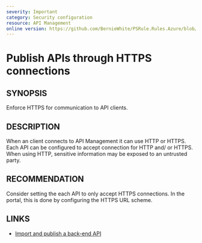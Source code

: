 ```yaml
---
severity: Important
category: Security configuration
resource: API Management
online version: https://github.com/BernieWhite/PSRule.Rules.Azure/blob/master/docs/rules/en/Azure.APIM.HTTPEndpoint.md
---
```


# Publish APIs through HTTPS connections

## SYNOPSIS

Enforce HTTPS for communication to API clients.

## DESCRIPTION

When an client connects to API Management it can use HTTP or HTTPS.
Each API can be configured to accept connection for HTTP and/ or HTTPS.
When using HTTP, sensitive information may be exposed to an untrusted party.

## RECOMMENDATION

Consider setting the each API to only accept HTTPS connections.
In the portal, this is done by configuring the HTTPS URL scheme.

## LINKS

- [Import and publish a back-end API](https://docs.microsoft.com/en-us/azure/api-management/import-api-from-oas#-import-and-publish-a-back-end-api)
